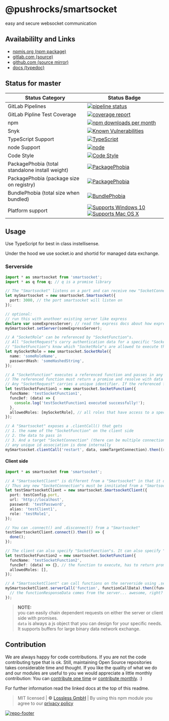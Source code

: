 # @pushrocks/smartsocket
easy and secure websocket communication

## Availabililty and Links
* [npmjs.org (npm package)](https://www.npmjs.com/package/@pushrocks/smartsocket)
* [gitlab.com (source)](https://gitlab.com/pushrocks/smartsocket)
* [github.com (source mirror)](https://github.com/pushrocks/smartsocket)
* [docs (typedoc)](https://pushrocks.gitlab.io/smartsocket/)

## Status for master

Status Category | Status Badge
-- | --
GitLab Pipelines | [![pipeline status](https://gitlab.com/pushrocks/smartsocket/badges/master/pipeline.svg)](https://lossless.cloud)
GitLab Pipline Test Coverage | [![coverage report](https://gitlab.com/pushrocks/smartsocket/badges/master/coverage.svg)](https://lossless.cloud)
npm | [![npm downloads per month](https://badgen.net/npm/dy/@pushrocks/smartsocket)](https://lossless.cloud)
Snyk | [![Known Vulnerabilities](https://badgen.net/snyk/pushrocks/smartsocket)](https://lossless.cloud)
TypeScript Support | [![TypeScript](https://badgen.net/badge/TypeScript/>=%203.x/blue?icon=typescript)](https://lossless.cloud)
node Support | [![node](https://img.shields.io/badge/node->=%2010.x.x-blue.svg)](https://nodejs.org/dist/latest-v10.x/docs/api/)
Code Style | [![Code Style](https://badgen.net/badge/style/prettier/purple)](https://lossless.cloud)
PackagePhobia (total standalone install weight) | [![PackagePhobia](https://badgen.net/packagephobia/install/@pushrocks/smartsocket)](https://lossless.cloud)
PackagePhobia (package size on registry) | [![PackagePhobia](https://badgen.net/packagephobia/publish/@pushrocks/smartsocket)](https://lossless.cloud)
BundlePhobia (total size when bundled) | [![BundlePhobia](https://badgen.net/bundlephobia/minzip/@pushrocks/smartsocket)](https://lossless.cloud)
Platform support | [![Supports Windows 10](https://badgen.net/badge/supports%20Windows%2010/yes/green?icon=windows)](https://lossless.cloud) [![Supports Mac OS X](https://badgen.net/badge/supports%20Mac%20OS%20X/yes/green?icon=apple)](https://lossless.cloud)

## Usage

Use TypeScript for best in class instellisense.

Under the hood we use socket.io and shortid for managed data exchange.

### Serverside

```typescript
import * as smartsocket from 'smartsocket';
import * as q from q; // q is a promise library

// The "Smartsocket" listens on a port and can receive new "SocketConnection" requests.
let mySmartsocket = new smartsocket.Smartsocket({
  port: 3000, // the port smartsocket will listen on
});

// optional:
// run this with anothoer existing server like express
declare var someExpressServer; // read the express docs about how express actually works
mySmartsocket.setServer(someExpressServer);

// A "SocketRole" can be referenced by "SocketFunction"s.
// All "SocketRequest"s carry authentication data for a specific "SocketRole".
// "SocketFunction"s know which "SocketRole"s are allowed to execute them
let mySocketRole = new smartsocket.SocketRole({
  name: 'someRoleName',
  passwordHash: 'someHashedString',
});

// A "SocketFunction" executes a referenced function and passes in any data of the corresponding "SocketRequest".
// The referenced function must return a promise and resolve with data of type any.
// Any "SocketRequest" carries a unique identifier. If the referenced function's promise resolved any passed on argument will be returned to the requesting party
let testSocketFunction1 = new smartsocket.SocketFunction({
  funcName: 'testSocketFunction1',
  funcDef: (data) => {
    console.log('testSocketFunction1 executed successfully!');
  },
  allowedRoles: [mySocketRole], // all roles that have access to a specific function
});

// A "Smartsocket" exposes a .clientCall() that gets
// 1. the name of the "SocketFunction" on the client side
// 2. the data to pass in
// 3. And a target "SocketConnection" (there can be multiple connections at once)
// any unique id association is done internally
mySmartsocket.clientCall('restart', data, someTargetConnection).then((responseData) => {});
```

#### Client side

```typescript
import * as smartsocket from 'smartsocket';

// A "SmartsocketClient" is different from a "Smartsocket" in that it doesn't expose any public address.
// Thus any new "SocketConnection"s must be innitiated from a "SmartsocketClient".
let testSmartsocketClient = new smartsocket.SmartsocketClient({
  port: testConfig.port,
  url: 'http://localhost',
  password: 'testPassword',
  alias: 'testClient1',
  role: 'testRole1',
});

// You can .connect() and .disconnect() from a "Smartsocket"
testSmartsocketClient.connect().then(() => {
  done();
});

// The client can also specify "SocketFunction"s. It can also specify "SocketRole"s in case a client connects to multiple servers at once
let testSocketFunction2 = new smartsocket.SocketFunction({
  funcName: 'testSocketFunction2',
  funcDef: (data) => {}, // the function to execute, has to return promise
  allowedRoles: [],
});

// A "SmartsocketClient" can call functions on the serverside using .serverCall() analog to the "Smartsocket"'s .clientCall method.
mySmartsocketClient.serverCall('function', functionCallData).then((functionResponseData) => {
  // the functionResponseData comes from the server... awesome, right?
});
```

> **NOTE:**  
> you can easily chain dependent requests on either the server or client side with promises.  
> `data` is always a js object that you can design for your specific needs.  
> It supports buffers for large binary data network exchange.


## Contribution

We are always happy for code contributions. If you are not the code contributing type that is ok. Still, maintaining Open Source repositories takes considerable time and thought. If you like the quality of what we do and our modules are useful to you we would appreciate a little monthly contribution: You can [contribute one time](https://lossless.link/contribute-onetime) or [contribute monthly](https://lossless.link/contribute). :)

For further information read the linked docs at the top of this readme.

> MIT licensed | **&copy;** [Lossless GmbH](https://lossless.gmbh)
| By using this npm module you agree to our [privacy policy](https://lossless.gmbH/privacy)

[![repo-footer](https://lossless.gitlab.io/publicrelations/repofooter.svg)](https://maintainedby.lossless.com)
